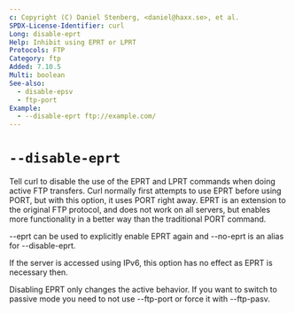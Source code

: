 ```yaml
---
c: Copyright (C) Daniel Stenberg, <daniel@haxx.se>, et al.
SPDX-License-Identifier: curl
Long: disable-eprt
Help: Inhibit using EPRT or LPRT
Protocols: FTP
Category: ftp
Added: 7.10.5
Multi: boolean
See-also:
  - disable-epsv
  - ftp-port
Example:
  - --disable-eprt ftp://example.com/
---
```


# `--disable-eprt`

Tell curl to disable the use of the EPRT and LPRT commands when doing active
FTP transfers. Curl normally first attempts to use EPRT before using PORT, but
with this option, it uses PORT right away. EPRT is an extension to the
original FTP protocol, and does not work on all servers, but enables more
functionality in a better way than the traditional PORT command.

--eprt can be used to explicitly enable EPRT again and --no-eprt is an alias
for --disable-eprt.

If the server is accessed using IPv6, this option has no effect as EPRT is
necessary then.

Disabling EPRT only changes the active behavior. If you want to switch to
passive mode you need to not use --ftp-port or force it with --ftp-pasv.
